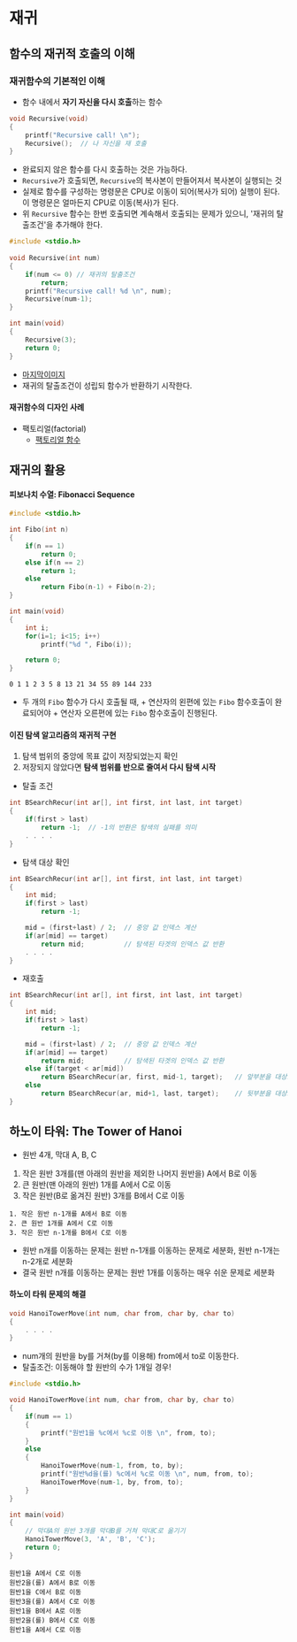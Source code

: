 # 재귀  

## 함수의 재귀적 호출의 이해  

### 재귀함수의 기본적인 이해  

- 함수 내에서 **자기 자신을 다시 호출**하는 함수  

```c
void Recursive(void)
{
    printf("Recursive call! \n");
    Recursive();  // 나 자신을 재 호출  
}
```   
- 완료되지 않은 함수를 다시 호출하는 것은 가능하다.  
 - `Recursive`가 호출되면, `Recursive`의 복사본이 만들어져서 복사본이 실행되는 것   
 - 실제로 함수를 구성하는 명령문은 CPU로 이동이 되어(복사가 되어) 실행이 된다. 이 명령문은 얼마든지 CPU로 이동(복사)가 된다.  
- 위 `Recursive` 함수는 한번 호출되면 계속해서 호출되는 문제가 있으니, '재귀의 탈출조건'을 추가해야 한다.  
```c
#include <stdio.h>
 
void Recursive(int num)
{
    if(num <= 0) // 재귀의 탈출조건  
        return;
    printf("Recursive call! %d \n", num);
    Recursive(num-1);
}

int main(void)
{
    Recursive(3);
    return 0;
}
```   
- [마지막이미지](http://noogle.tistory.com/entry/Chapter-94-재귀함수에-대한-이해①)    
 - 재귀의 탈출조건이 성립되 함수가 반환하기 시작한다.   

#### 재귀함수의 디자인 사례  

- 팩토리얼(factorial)  
  - [팩토리얼 함수](https://github.com/the1994/TIL/blob/master/C/function.md#재귀함수)    

## 재귀의 활용  

#### 피보나치 수열: Fibonacci Sequence  

```c
#include <stdio.h>

int Fibo(int n)
{
    if(n == 1)
        return 0;
    else if(n == 2)
        return 1;
    else
        return Fibo(n-1) + Fibo(n-2);
}

int main(void)
{
    int i;
    for(i=1; i<15; i++)
        printf("%d ", Fibo(i));

    return 0;
}
```
```
0 1 1 2 3 5 8 13 21 34 55 89 144 233 
```
- 두 개의 `Fibo` 함수가 다시 호출될 때, + 연산자의 왼편에 있는 `Fibo` 함수호출이 완료되어야 + 연산자 오른편에 있는 `Fibo` 함수호출이 진행된다.  

#### 이진 탐색 알고리즘의 재귀적 구현  

1. 탐색 범위의 중앙에 목표 값이 저장되었는지 확인  
2. 저장되지 않았다면 **탐색 범위를 반으로 줄여서 다시 탐색 시작**    

- 탈출 조건  
```c
int BSearchRecur(int ar[], int first, int last, int target)
{
    if(first > last)
        return -1;  // -1의 반환은 탐색의 실패를 의미  
    . . . . 
}
```

- 탐색 대상 확인  
```c
int BSearchRecur(int ar[], int first, int last, int target)
{
    int mid;
    if(first > last)
        return -1;

    mid = (first+last) / 2;  // 중앙 값 인덱스 계산   
    if(ar[mid] == target)    
        return mid;          // 탐색된 타겟의 인덱스 값 반환  
    . . . . 
} 
```

- 재호출  

```c
int BSearchRecur(int ar[], int first, int last, int target)
{
    int mid;
    if(first > last)
        return -1;

    mid = (first+last) / 2;  // 중앙 값 인덱스 계산   
    if(ar[mid] == target)    
        return mid;          // 탐색된 타겟의 인덱스 값 반환  
    else if(target < ar[mid])
        return BSearchRecur(ar, first, mid-1, target);   // 앞부분을 대상으로 재탐색  
    else
        return BSearchRecur(ar, mid+1, last, target);    // 뒷부분을 대상으로 재탐색  
}   
```

## 하노이 타워: The Tower of Hanoi  

- 원반 4개, 막대 A, B, C  
1. 작은 원반 3개를(맨 아래의 원반을 제외한 나머지 원반을) A에서 B로 이동  
2. 큰 원반(맨 아래의 원반) 1개를 A에서 C로 이동  
3. 작은 원반(B로 옮겨진 원반) 3개를 B에서 C로 이동  

```
1. 작은 원반 n-1개를 A에서 B로 이동  
2. 큰 원반 1개를 A에서 C로 이동  
3. 작은 원반 n-1개를 B에서 C로 이동  
```
- 원반 n개를 이동하는 문제는 원반 n-1개를 이동하는 문제로 세분화, 원반 n-1개는 n-2개로 세분화  
 - 결국 원반 n개를 이동하는 문제는 원반 1개를 이동하는 매우 쉬운 문제로 세분화   

#### 하노이 타워 문제의 해결  

```c
void HanoiTowerMove(int num, char from, char by, char to)  
{
    . . . . 
}
```
- num개의 원반을 by를 거쳐(by를 이용해) from에서 to로 이동한다.   
- 탈출조건: 이동해야 할 원반의 수가 1개일 경우!   

```c
#include <stdio.h>

void HanoiTowerMove(int num, char from, char by, char to)
{
    if(num == 1)
    {
        printf("원반1을 %c에서 %c로 이동 \n", from, to);
    }
    else
    {
        HanoiTowerMove(num-1, from, to, by);
        printf("원반%d을(를) %c에서 %c로 이동 \n", num, from, to);
        HanoiTowerMove(num-1, by, from, to);
    }
}

int main(void)
{
    // 막대A의 원반 3개를 막대B를 거쳐 막대C로 옮기기
    HanoiTowerMove(3, 'A', 'B', 'C');
    return 0;
}
```
```
원반1을 A에서 C로 이동 
원반2을(를) A에서 B로 이동 
원반1을 C에서 B로 이동 
원반3을(를) A에서 C로 이동 
원반1을 B에서 A로 이동 
원반2을(를) B에서 C로 이동 
원반1을 A에서 C로 이동 
```
